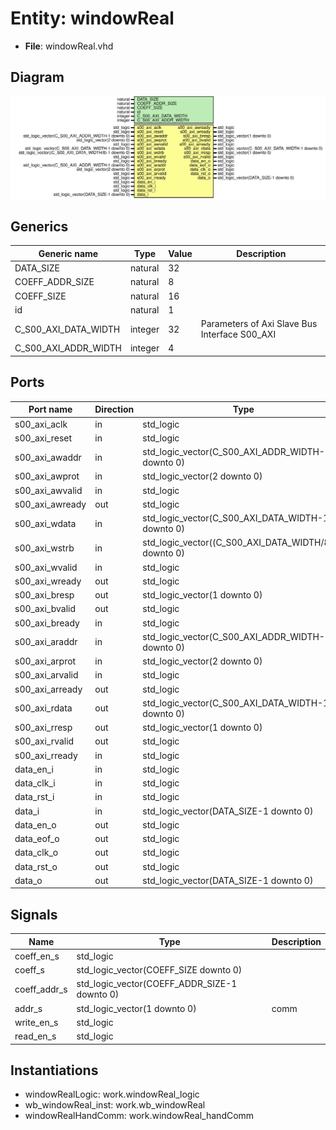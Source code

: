 # Entity: windowReal

- **File**: windowReal.vhd
## Diagram

![Diagram](windowReal.svg "Diagram")
## Generics

| Generic name         | Type    | Value | Description                                    |
| -------------------- | ------- | ----- | ---------------------------------------------- |
| DATA_SIZE            | natural | 32    |                                                |
| COEFF_ADDR_SIZE      | natural | 8     |                                                |
| COEFF_SIZE           | natural | 16    |                                                |
| id                   | natural | 1     |                                                |
| C_S00_AXI_DATA_WIDTH | integer | 32    | Parameters of Axi Slave Bus Interface S00_AXI  |
| C_S00_AXI_ADDR_WIDTH | integer | 4     |                                                |
## Ports

| Port name       | Direction | Type                                                  | Description      |
| --------------- | --------- | ----------------------------------------------------- | ---------------- |
| s00_axi_aclk    | in        | std_logic                                             |                  |
| s00_axi_reset   | in        | std_logic                                             |                  |
| s00_axi_awaddr  | in        | std_logic_vector(C_S00_AXI_ADDR_WIDTH-1 downto 0)     | Wishbone signals |
| s00_axi_awprot  | in        | std_logic_vector(2 downto 0)                          |                  |
| s00_axi_awvalid | in        | std_logic                                             |                  |
| s00_axi_awready | out       | std_logic                                             |                  |
| s00_axi_wdata   | in        | std_logic_vector(C_S00_AXI_DATA_WIDTH-1 downto 0)     |                  |
| s00_axi_wstrb   | in        | std_logic_vector((C_S00_AXI_DATA_WIDTH/8)-1 downto 0) |                  |
| s00_axi_wvalid  | in        | std_logic                                             |                  |
| s00_axi_wready  | out       | std_logic                                             |                  |
| s00_axi_bresp   | out       | std_logic_vector(1 downto 0)                          |                  |
| s00_axi_bvalid  | out       | std_logic                                             |                  |
| s00_axi_bready  | in        | std_logic                                             |                  |
| s00_axi_araddr  | in        | std_logic_vector(C_S00_AXI_ADDR_WIDTH-1 downto 0)     |                  |
| s00_axi_arprot  | in        | std_logic_vector(2 downto 0)                          |                  |
| s00_axi_arvalid | in        | std_logic                                             |                  |
| s00_axi_arready | out       | std_logic                                             |                  |
| s00_axi_rdata   | out       | std_logic_vector(C_S00_AXI_DATA_WIDTH-1 downto 0)     |                  |
| s00_axi_rresp   | out       | std_logic_vector(1 downto 0)                          |                  |
| s00_axi_rvalid  | out       | std_logic                                             |                  |
| s00_axi_rready  | in        | std_logic                                             |                  |
| data_en_i       | in        | std_logic                                             |                  |
| data_clk_i      | in        | std_logic                                             |                  |
| data_rst_i      | in        | std_logic                                             |                  |
| data_i          | in        | std_logic_vector(DATA_SIZE-1 downto 0)                |                  |
| data_en_o       | out       | std_logic                                             |                  |
| data_eof_o      | out       | std_logic                                             |                  |
| data_clk_o      | out       | std_logic                                             |                  |
| data_rst_o      | out       | std_logic                                             |                  |
| data_o          | out       | std_logic_vector(DATA_SIZE-1 downto 0)                |                  |
## Signals

| Name         | Type                                         | Description |
| ------------ | -------------------------------------------- | ----------- |
| coeff_en_s   | std_logic                                    |             |
| coeff_s      | std_logic_vector(COEFF_SIZE downto 0)        |             |
| coeff_addr_s | std_logic_vector(COEFF_ADDR_SIZE-1 downto 0) |             |
| addr_s       | std_logic_vector(1 downto 0)                 | comm        |
| write_en_s   | std_logic                                    |             |
|  read_en_s   | std_logic                                    |             |
## Instantiations

- windowRealLogic: work.windowReal_logic
- wb_windowReal_inst: work.wb_windowReal
- windowRealHandComm: work.windowReal_handComm
